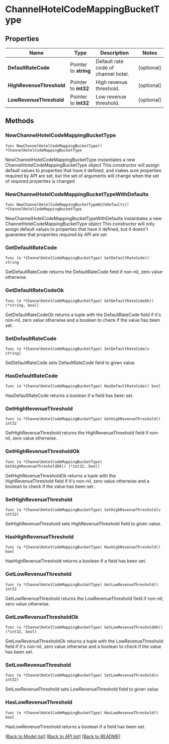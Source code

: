 # ChannelHotelCodeMappingBucketType

## Properties

Name | Type | Description | Notes
------------ | ------------- | ------------- | -------------
**DefaultRateCode** | Pointer to **string** | Default rate code of channel hotel. | [optional] 
**HighRevenueThreshold** | Pointer to **int32** | High revenue threshold. | [optional] 
**LowRevenueThreshold** | Pointer to **int32** | Low revenue threshold. | [optional] 

## Methods

### NewChannelHotelCodeMappingBucketType

`func NewChannelHotelCodeMappingBucketType() *ChannelHotelCodeMappingBucketType`

NewChannelHotelCodeMappingBucketType instantiates a new ChannelHotelCodeMappingBucketType object
This constructor will assign default values to properties that have it defined,
and makes sure properties required by API are set, but the set of arguments
will change when the set of required properties is changed

### NewChannelHotelCodeMappingBucketTypeWithDefaults

`func NewChannelHotelCodeMappingBucketTypeWithDefaults() *ChannelHotelCodeMappingBucketType`

NewChannelHotelCodeMappingBucketTypeWithDefaults instantiates a new ChannelHotelCodeMappingBucketType object
This constructor will only assign default values to properties that have it defined,
but it doesn't guarantee that properties required by API are set

### GetDefaultRateCode

`func (o *ChannelHotelCodeMappingBucketType) GetDefaultRateCode() string`

GetDefaultRateCode returns the DefaultRateCode field if non-nil, zero value otherwise.

### GetDefaultRateCodeOk

`func (o *ChannelHotelCodeMappingBucketType) GetDefaultRateCodeOk() (*string, bool)`

GetDefaultRateCodeOk returns a tuple with the DefaultRateCode field if it's non-nil, zero value otherwise
and a boolean to check if the value has been set.

### SetDefaultRateCode

`func (o *ChannelHotelCodeMappingBucketType) SetDefaultRateCode(v string)`

SetDefaultRateCode sets DefaultRateCode field to given value.

### HasDefaultRateCode

`func (o *ChannelHotelCodeMappingBucketType) HasDefaultRateCode() bool`

HasDefaultRateCode returns a boolean if a field has been set.

### GetHighRevenueThreshold

`func (o *ChannelHotelCodeMappingBucketType) GetHighRevenueThreshold() int32`

GetHighRevenueThreshold returns the HighRevenueThreshold field if non-nil, zero value otherwise.

### GetHighRevenueThresholdOk

`func (o *ChannelHotelCodeMappingBucketType) GetHighRevenueThresholdOk() (*int32, bool)`

GetHighRevenueThresholdOk returns a tuple with the HighRevenueThreshold field if it's non-nil, zero value otherwise
and a boolean to check if the value has been set.

### SetHighRevenueThreshold

`func (o *ChannelHotelCodeMappingBucketType) SetHighRevenueThreshold(v int32)`

SetHighRevenueThreshold sets HighRevenueThreshold field to given value.

### HasHighRevenueThreshold

`func (o *ChannelHotelCodeMappingBucketType) HasHighRevenueThreshold() bool`

HasHighRevenueThreshold returns a boolean if a field has been set.

### GetLowRevenueThreshold

`func (o *ChannelHotelCodeMappingBucketType) GetLowRevenueThreshold() int32`

GetLowRevenueThreshold returns the LowRevenueThreshold field if non-nil, zero value otherwise.

### GetLowRevenueThresholdOk

`func (o *ChannelHotelCodeMappingBucketType) GetLowRevenueThresholdOk() (*int32, bool)`

GetLowRevenueThresholdOk returns a tuple with the LowRevenueThreshold field if it's non-nil, zero value otherwise
and a boolean to check if the value has been set.

### SetLowRevenueThreshold

`func (o *ChannelHotelCodeMappingBucketType) SetLowRevenueThreshold(v int32)`

SetLowRevenueThreshold sets LowRevenueThreshold field to given value.

### HasLowRevenueThreshold

`func (o *ChannelHotelCodeMappingBucketType) HasLowRevenueThreshold() bool`

HasLowRevenueThreshold returns a boolean if a field has been set.


[[Back to Model list]](../README.md#documentation-for-models) [[Back to API list]](../README.md#documentation-for-api-endpoints) [[Back to README]](../README.md)


